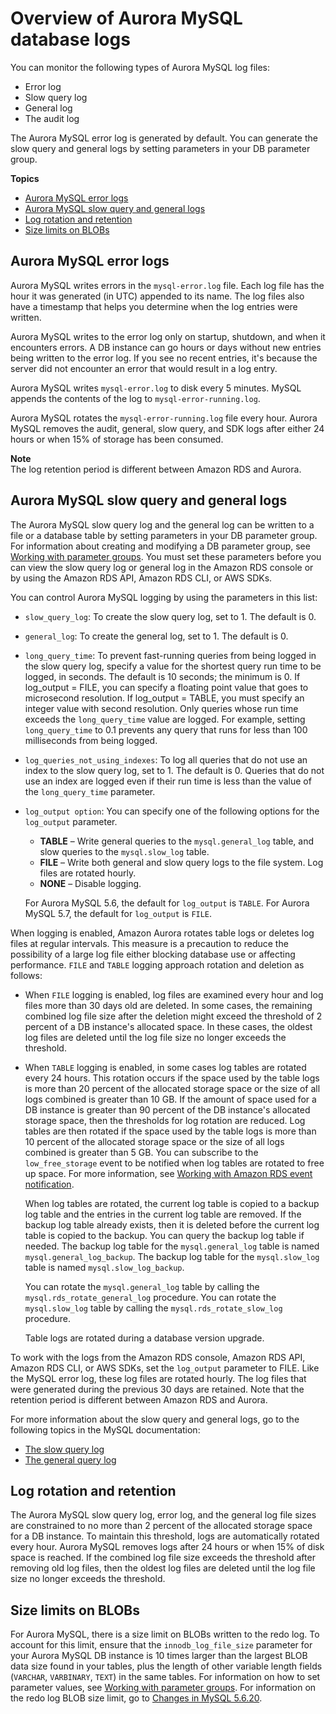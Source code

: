 # Overview of Aurora MySQL database logs<a name="USER_LogAccess.MySQL.LogFileSize"></a>

You can monitor the following types of Aurora MySQL log files:
+ Error log
+ Slow query log
+ General log
+ The audit log

The Aurora MySQL error log is generated by default\. You can generate the slow query and general logs by setting parameters in your DB parameter group\.

**Topics**
+ [Aurora MySQL error logs](#USER_LogAccess.MySQL.Errorlog)
+ [Aurora MySQL slow query and general logs](#USER_LogAccess.MySQL.Generallog)
+ [Log rotation and retention](#USER_LogAccess.MySQL.LogFileSize.retention)
+ [Size limits on BLOBs](#USER_LogAccess.MySQL.LogFileSize.BLOBs)

## Aurora MySQL error logs<a name="USER_LogAccess.MySQL.Errorlog"></a>

Aurora MySQL writes errors in the `mysql-error.log` file\. Each log file has the hour it was generated \(in UTC\) appended to its name\. The log files also have a timestamp that helps you determine when the log entries were written\.

Aurora MySQL writes to the error log only on startup, shutdown, and when it encounters errors\. A DB instance can go hours or days without new entries being written to the error log\. If you see no recent entries, it's because the server did not encounter an error that would result in a log entry\.

Aurora MySQL writes `mysql-error.log` to disk every 5 minutes\. MySQL appends the contents of the log to `mysql-error-running.log`\. 

Aurora MySQL rotates the `mysql-error-running.log` file every hour\. Aurora MySQL removes the audit, general, slow query, and SDK logs after either 24 hours or when 15% of storage has been consumed\.

**Note**  
The log retention period is different between Amazon RDS and Aurora\.

## Aurora MySQL slow query and general logs<a name="USER_LogAccess.MySQL.Generallog"></a>

The Aurora MySQL slow query log and the general log can be written to a file or a database table by setting parameters in your DB parameter group\. For information about creating and modifying a DB parameter group, see [Working with parameter groups](USER_WorkingWithParamGroups.md)\. You must set these parameters before you can view the slow query log or general log in the Amazon RDS console or by using the Amazon RDS API, Amazon RDS CLI, or AWS SDKs\.

You can control Aurora MySQL logging by using the parameters in this list:
+ `slow_query_log`: To create the slow query log, set to 1\. The default is 0\.
+ `general_log`: To create the general log, set to 1\. The default is 0\.
+ `long_query_time`: To prevent fast\-running queries from being logged in the slow query log, specify a value for the shortest query run time to be logged, in seconds\. The default is 10 seconds; the minimum is 0\. If log\_output = FILE, you can specify a floating point value that goes to microsecond resolution\. If log\_output = TABLE, you must specify an integer value with second resolution\. Only queries whose run time exceeds the `long_query_time` value are logged\. For example, setting `long_query_time` to 0\.1 prevents any query that runs for less than 100 milliseconds from being logged\.
+ `log_queries_not_using_indexes`: To log all queries that do not use an index to the slow query log, set to 1\. The default is 0\. Queries that do not use an index are logged even if their run time is less than the value of the `long_query_time` parameter\.
+ `log_output option`: You can specify one of the following options for the `log_output` parameter\. 
  + **TABLE** – Write general queries to the `mysql.general_log` table, and slow queries to the `mysql.slow_log` table\. 
  + **FILE** – Write both general and slow query logs to the file system\. Log files are rotated hourly\. 
  + **NONE** – Disable logging\.

  For Aurora MySQL 5\.6, the default for `log_output` is `TABLE`\. For Aurora MySQL 5\.7, the default for `log_output` is `FILE`\.

When logging is enabled, Amazon Aurora rotates table logs or deletes log files at regular intervals\. This measure is a precaution to reduce the possibility of a large log file either blocking database use or affecting performance\. `FILE` and `TABLE` logging approach rotation and deletion as follows:
+ When `FILE` logging is enabled, log files are examined every hour and log files more than 30 days old are deleted\. In some cases, the remaining combined log file size after the deletion might exceed the threshold of 2 percent of a DB instance's allocated space\. In these cases, the oldest log files are deleted until the log file size no longer exceeds the threshold\.
+ When `TABLE` logging is enabled, in some cases log tables are rotated every 24 hours\. This rotation occurs if the space used by the table logs is more than 20 percent of the allocated storage space or the size of all logs combined is greater than 10 GB\. If the amount of space used for a DB instance is greater than 90 percent of the DB instance's allocated storage space, then the thresholds for log rotation are reduced\. Log tables are then rotated if the space used by the table logs is more than 10 percent of the allocated storage space or the size of all logs combined is greater than 5 GB\. You can subscribe to the `low_free_storage` event to be notified when log tables are rotated to free up space\. For more information, see [Working with Amazon RDS event notification](USER_Events.md)\.

  When log tables are rotated, the current log table is copied to a backup log table and the entries in the current log table are removed\. If the backup log table already exists, then it is deleted before the current log table is copied to the backup\. You can query the backup log table if needed\. The backup log table for the `mysql.general_log` table is named `mysql.general_log_backup`\. The backup log table for the `mysql.slow_log` table is named `mysql.slow_log_backup`\.

  You can rotate the `mysql.general_log` table by calling the `mysql.rds_rotate_general_log` procedure\. You can rotate the `mysql.slow_log` table by calling the `mysql.rds_rotate_slow_log` procedure\.

  Table logs are rotated during a database version upgrade\.

To work with the logs from the Amazon RDS console, Amazon RDS API, Amazon RDS CLI, or AWS SDKs, set the `log_output` parameter to FILE\. Like the MySQL error log, these log files are rotated hourly\. The log files that were generated during the previous 30 days are retained\. Note that the retention period is different between Amazon RDS and Aurora\.

For more information about the slow query and general logs, go to the following topics in the MySQL documentation:
+ [The slow query log](https://dev.mysql.com/doc/refman/8.0/en/slow-query-log.html)
+ [The general query log](https://dev.mysql.com/doc/refman/8.0/en/query-log.html)

## Log rotation and retention<a name="USER_LogAccess.MySQL.LogFileSize.retention"></a>

The Aurora MySQL slow query log, error log, and the general log file sizes are constrained to no more than 2 percent of the allocated storage space for a DB instance\. To maintain this threshold, logs are automatically rotated every hour\. Aurora MySQL removes logs after 24 hours or when 15% of disk space is reached\. If the combined log file size exceeds the threshold after removing old log files, then the oldest log files are deleted until the log file size no longer exceeds the threshold\.

## Size limits on BLOBs<a name="USER_LogAccess.MySQL.LogFileSize.BLOBs"></a>

For Aurora MySQL, there is a size limit on BLOBs written to the redo log\. To account for this limit, ensure that the `innodb_log_file_size` parameter for your Aurora MySQL DB instance is 10 times larger than the largest BLOB data size found in your tables, plus the length of other variable length fields \(`VARCHAR`, `VARBINARY`, `TEXT`\) in the same tables\. For information on how to set parameter values, see [Working with parameter groups](USER_WorkingWithParamGroups.md)\. For information on the redo log BLOB size limit, go to [Changes in MySQL 5\.6\.20](http://dev.mysql.com/doc/relnotes/mysql/5.6/en/news-5-6-20.html)\.